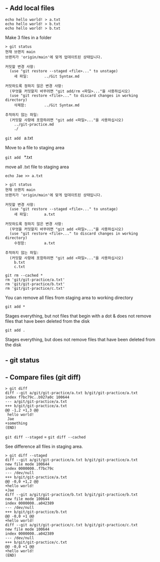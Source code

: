 ## - Add local files

```
echo hello world! > a.txt
echo hello world! > b.txt
echo hello world! > b.txt
```

Make 3 files in a folder

```
> git status
현재 브랜치 main
브랜치가 'origin/main'에 맞게 업데이트된 상태입니다.

커밋할 변경 사항:
  (use "git restore --staged <file>..." to unstage)
	새 파일:       ../Git Syntax.md

커밋하도록 정하지 않은 변경 사항:
  (무엇을 커밋할지 바꾸려면 "git add/rm <파일>..."을 사용하십시오)
  (use "git restore <file>..." to discard changes in working directory)
	삭제함:        ../Git Syntax.md

추적하지 않는 파일:
  (커밋할 사항에 포함하려면 "git add <파일>..."을 사용하십시오)
	../git-practice.md
	./
```

`git add ` a.txt

Move to a file to staging area

<img1>

`git add ` \*.txt

move all .txt file to staging area

<img2>

`echo Jae >> a.txt`

```
> git status
현재 브랜치 main
브랜치가 'origin/main'에 맞게 업데이트된 상태입니다.

커밋할 변경 사항:
  (use "git restore --staged <file>..." to unstage)
	새 파일:       a.txt

커밋하도록 정하지 않은 변경 사항:
  (무엇을 커밋할지 바꾸려면 "git add <파일>..."을 사용하십시오)
  (use "git restore <file>..." to discard changes in working directory)
	수정함:        a.txt

추적하지 않는 파일:
  (커밋할 사항에 포함하려면 "git add <파일>..."을 사용하십시오)
	b.txt
	c.txt
```

```
git rm --cached *
rm 'git/git-practice/a.txt'
rm 'git/git-practice/b.txt'
rm 'git/git-practice/c.txt'
```

You can remove all files from staging area to working directory

`git add *`

Stages everything, but not files that begin with a dot & does not remove files that have been deleted from the disk

`git add .`

Stages everything, but does not remove files that have been deleted from the disk

## - git status

<img3>

## - Compare files (git diff)

```
> git diff
diff --git a/git/git-practice/a.txt b/git/git-practice/a.txt
index f7bc79c..b927a0c 100644
--- a/git/git-practice/a.txt
+++ b/git/git-practice/a.txt
@@ -1,2 +1,3 @@
 hello world!
 Jae
+something
(END)
```

`git diff --staged` = `git diff --cached`

See difference all files in staging area.

```
> git diff --staged
diff --git a/git/git-practice/a.txt b/git/git-practice/a.txt
new file mode 100644
index 0000000..f7bc79c
--- /dev/null
+++ b/git/git-practice/a.txt
@@ -0,0 +1,2 @@
+hello world!
+Jae
diff --git a/git/git-practice/b.txt b/git/git-practice/b.txt
new file mode 100644
index 0000000..a042389
--- /dev/null
+++ b/git/git-practice/b.txt
@@ -0,0 +1 @@
+hello world!
diff --git a/git/git-practice/c.txt b/git/git-practice/c.txt
new file mode 100644
index 0000000..a042389
--- /dev/null
+++ b/git/git-practice/c.txt
@@ -0,0 +1 @@
+hello world!
(END)
```
